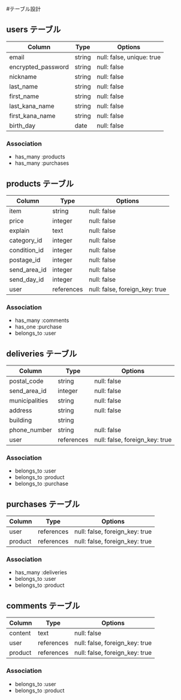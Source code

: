 #テーブル設計

## users テーブル

| Column             | Type    | Options                   |
|------------------- | ------- | ------------------------- |
| email              | string  | null: false, unique: true |
| encrypted_password | string  | null: false               |
| nickname           | string  | null: false               |
| last_name          | string  | null: false               |
| first_name         | string  | null: false               |
| last_kana_name     | string  | null: false               |
| first_kana_name    | string  | null: false               |
| birth_day          | date    | null: false               |

### Association

- has_many :products
- has_many :purchases 

## products テーブル

| Column       | Type       | Options                        |
| ------------ | ---------- | ------------------------------ |
| item         | string     | null: false                    |
| price        | integer    | null: false                    |
| explain      | text       | null: false                    |
| category_id  | integer    | null: false                    |
| condition_id | integer    | null: false                    |
| postage_id   | integer    | null: false                    |
| send_area_id | integer    | null: false                    |
| send_day_id  | integer    | null: false                    |
| user         | references | null: false, foreign_key: true |

### Association

- has_many :comments
- has_one :purchase
- belongs_to :user

## deliveries テーブル

| Column         | Type       | Options                        |
| -------------- | ---------- | ------------------------------ |
| postal_code    | string     | null: false                    |
| send_area_id   | integer    | null: false                    |
| municipalities | string     | null: false                    |
| address        | string     | null: false                    |
| building       | string     |                                |
| phone_number   | string     | null: false                    |
| user           | references | null: false, foreign_key: true |

### Association

- belongs_to :user
- belongs_to :product
- belongs_to :purchase

## purchases テーブル

| Column   | Type       | Options                        |
| -------- | ---------- | ------------------------------ |
| user     | references | null: false, foreign_key: true |
| product  | references | null: false, foreign_key: true |

### Association

- has_many :deliveries
- belongs_to :user
- belongs_to :product

## comments テーブル

| Column  | Type       | Options                        |
| ------- | ---------- | ------------------------------ |
| content | text       | null: false                    |
| user    | references | null: false, foreign_key: true |
| product | references | null: false, foreign_key: true |

### Association

- belongs_to :user
- belongs_to :product